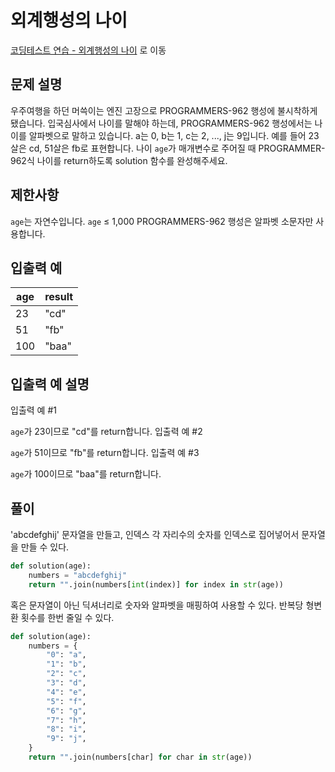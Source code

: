 # 외계행성의 나이

[코딩테스트 연습 - 외계행성의 나이][1] 로 이동

## 문제 설명

우주여행을 하던 머쓱이는 엔진 고장으로 PROGRAMMERS-962 행성에 불시착하게 됐습니다. 입국심사에서 나이를 말해야 하는데, PROGRAMMERS-962 행성에서는 나이를 알파벳으로 말하고 있습니다. a는 0, b는 1, c는 2, ..., j는 9입니다. 예를 들어 23살은 cd, 51살은 fb로 표현합니다. 나이 `age`가 매개변수로 주어질 때 PROGRAMMER-962식 나이를 return하도록 solution 함수를 완성해주세요.

## 제한사항

`age`는 자연수입니다.
`age` ≤ 1,000
PROGRAMMERS-962 행성은 알파벳 소문자만 사용합니다.

## 입출력 예

| age | result |
| --- | ------ |
| 23  | "cd"   |
| 51  | "fb"   |
| 100 | "baa"  |

## 입출력 예 설명

입출력 예 #1

`age`가 23이므로 "cd"를 return합니다.
입출력 예 #2

`age`가 51이므로 "fb"를 return합니다.
입출력 예 #3

`age`가 100이므로 "baa"를 return합니다.

## 풀이

'abcdefghij' 문자열을 만들고, 인덱스 각 자리수의 숫자를 인덱스로 집어넣어서 문자열을 만들 수 있다.

```python
def solution(age):
    numbers = "abcdefghij"
    return "".join(numbers[int(index)] for index in str(age))
```

혹은 문자열이 아닌 딕셔너리로 숫자와 알파벳을 매핑하여 사용할 수 있다.
반복당 형변환 횟수를 한번 줄일 수 있다.

```python
def solution(age):
    numbers = {
        "0": "a",
        "1": "b",
        "2": "c",
        "3": "d",
        "4": "e",
        "5": "f",
        "6": "g",
        "7": "h",
        "8": "i",
        "9": "j",
    }
    return "".join(numbers[char] for char in str(age))
```

[1]: https://school.programmers.co.kr/learn/courses/30/lessons/120834
